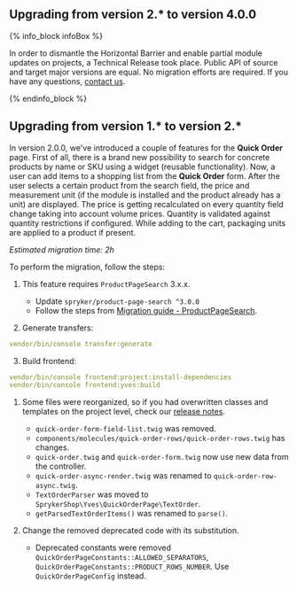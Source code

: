 

## Upgrading from version 2.* to version 4.0.0

{% info_block infoBox %}

In order to dismantle the Horizontal Barrier and enable partial module updates on projects, a Technical Release took place. Public API of source and target major versions are equal. No migration efforts are required. If you have any questions, [contact us](https://spryker.com/en/support/).

{% endinfo_block %}

## Upgrading from version 1.* to version 2.*

In version 2.0.0, we've introduced a couple of features for the **Quick Order** page.
First of all, there is a brand new possibility to search for concrete products by name or SKU using a widget (reusable functionality). Now, a user can add items to a shopping list from the **Quick Order** form. After the user selects a certain product from the search field, the price and measurement unit (if the module is installed and the product already has a unit) are displayed. The price is getting recalculated on every quantity field change taking into account volume prices. Quantity is validated against quantity restrictions if configured. While adding to the cart, packaging units are applied to a product if present.

*Estimated migration time: 2h*

To perform the migration, follow the steps:

1. This feature requires `ProductPageSearch` 3.x.x.

    * Update `spryker/product-page-search ^3.0.0`
    * Follow the steps from  [Migration guide - ProductPageSearch](/docs/pbc/all/product-information-management/{{site.version}}/install-and-upgrade/upgrade-modules/upgrade-the-productpagesearch-module.html).

2. Generate transfers:

```yaml
vendor/bin/console transfer:generate
```

3. Build frontend:

```yaml
vendor/bin/console frontend:project:install-dependencies  
vendor/bin/console frontend:yves:build
```

1. Some files were reorganized, so if you had overwritten classes and templates on the project level, check our [release notes](https://github.com/spryker-shop/quick-order-page/releases).

   * `quick-order-form-field-list.twig` was removed.
   * `components/molecules/quick-order-rows/quick-order-rows.twig` has changes.
   * `quick-order.twig` and `quick-order-form.twig` now use new data from the controller.
   * `quick-order-async-render.twig` was renamed to `quick-order-row-async.twig`.
   * `TextOrderParser` was moved to `SprykerShop\Yves\QuickOrderPage\TextOrder`.
   * `getParsedTextOrderItems()` was renamed to `parse()`.

2. Change the removed deprecated code with its substitution.

   * Deprecated constants were removed `QuickOrderPageConstants::ALLOWED_SEPARATORS`, `QuickOrderPageConstants::PRODUCT_ROWS_NUMBER`. Use `QuickOrderPageConfig` instead.
